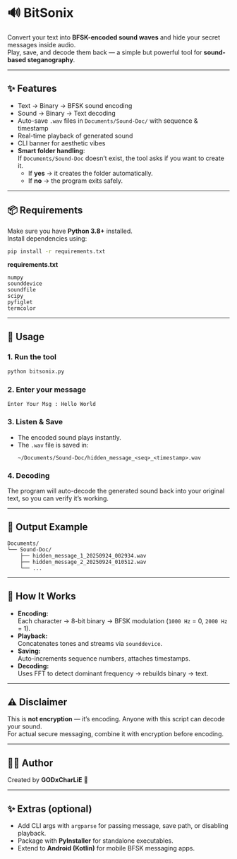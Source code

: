 # 🔊 BitSonix

Convert your text into **BFSK-encoded sound waves** and hide your secret messages inside audio.  
Play, save, and decode them back — a simple but powerful tool for **sound-based steganography**.

---

## ✨ Features
- Text → Binary → BFSK sound encoding
- Sound → Binary → Text decoding
- Auto-save `.wav` files in `Documents/Sound-Doc/` with sequence & timestamp
- Real-time playback of generated sound
- CLI banner for aesthetic vibes
- **Smart folder handling**:  
  If `Documents/Sound-Doc` doesn’t exist, the tool asks if you want to create it.  
  - If **yes** → it creates the folder automatically.  
  - If **no** → the program exits safely.

---

## 📦 Requirements
Make sure you have **Python 3.8+** installed.  
Install dependencies using:

```bash
pip install -r requirements.txt
```

**requirements.txt**
```
numpy
sounddevice
soundfile
scipy
pyfiglet
termcolor
```

---

## 🚀 Usage

### 1. Run the tool
```bash
python bitsonix.py
```

### 2. Enter your message
```
Enter Your Msg : Hello World
```

### 3. Listen & Save
- The encoded sound plays instantly.
- The `.wav` file is saved in:
  ```
  ~/Documents/Sound-Doc/hidden_message_<seq>_<timestamp>.wav
  ```

### 4. Decoding
The program will auto-decode the generated sound back into your original text, so you can verify it’s working.

---

## 📂 Output Example
```
Documents/
└── Sound-Doc/
    ├── hidden_message_1_20250924_002934.wav
    ├── hidden_message_2_20250924_010512.wav
    └── ...
```

---

## 🔧 How It Works
- **Encoding:**  
  Each character → 8-bit binary → BFSK modulation (`1000 Hz` = 0, `2000 Hz` = 1).
- **Playback:**  
  Concatenates tones and streams via `sounddevice`.
- **Saving:**  
  Auto-increments sequence numbers, attaches timestamps.
- **Decoding:**  
  Uses FFT to detect dominant frequency → rebuilds binary → text.

---

## ⚠️ Disclaimer
This is **not encryption** — it’s encoding. Anyone with this script can decode your sound.  
For actual secure messaging, combine it with encryption before encoding.

---

## 👨‍💻 Author
Created by **GODxCharLiE** 🐉

---

## ✨ Extras (optional)
- Add CLI args with `argparse` for passing message, save path, or disabling playback.
- Package with **PyInstaller** for standalone executables.
- Extend to **Android (Kotlin)** for mobile BFSK messaging apps.
